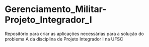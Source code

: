 # Gerenciamento_Militar-Projeto_Integrador_I
Repositório para criar as aplicações necessárias para a solução do problema A da disciplina de Projeto Integrador I na UFSC
